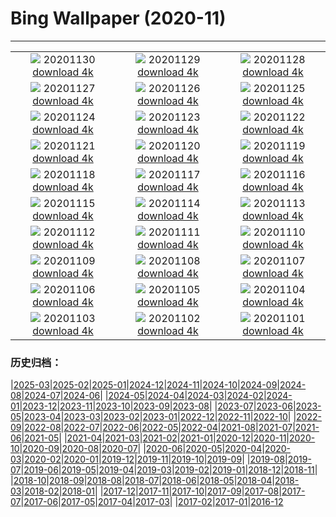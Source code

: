 # Bing Wallpaper (2020-11)
**************
| | | |
| :----: | :----: | :----: |
| ![](https://www.bing.com/th?id=OHR.HocesDuraton_ZH-CN2152159552_1920x1080.jpg) 20201130 [download 4k](https://www.bing.com/th?id=OHR.HocesDuraton_ZH-CN2152159552_UHD.jpg) | ![](https://www.bing.com/th?id=OHR.EDCScotland_ZH-CN2038527689_1920x1080.jpg) 20201129 [download 4k](https://www.bing.com/th?id=OHR.EDCScotland_ZH-CN2038527689_UHD.jpg) | ![](https://www.bing.com/th?id=OHR.MountTaranaki_ZH-CN1962085466_1920x1080.jpg) 20201128 [download 4k](https://www.bing.com/th?id=OHR.MountTaranaki_ZH-CN1962085466_UHD.jpg) |
| ![](https://www.bing.com/th?id=OHR.ValCervara_ZH-CN1889046979_1920x1080.jpg) 20201127 [download 4k](https://www.bing.com/th?id=OHR.ValCervara_ZH-CN1889046979_UHD.jpg) | ![](https://www.bing.com/th?id=OHR.NaturesWindowLookout_ZH-CN1799883608_1920x1080.jpg) 20201126 [download 4k](https://www.bing.com/th?id=OHR.NaturesWindowLookout_ZH-CN1799883608_UHD.jpg) | ![](https://www.bing.com/th?id=OHR.ChipmunkJP_ZH-CN1697070440_1920x1080.jpg) 20201125 [download 4k](https://www.bing.com/th?id=OHR.ChipmunkJP_ZH-CN1697070440_UHD.jpg) |
| ![](https://www.bing.com/th?id=OHR.CPMall_ZH-CN1202155438_1920x1080.jpg) 20201124 [download 4k](https://www.bing.com/th?id=OHR.CPMall_ZH-CN1202155438_UHD.jpg) | ![](https://www.bing.com/th?id=OHR.AsilomarSB_ZH-CN1074865975_1920x1080.jpg) 20201123 [download 4k](https://www.bing.com/th?id=OHR.AsilomarSB_ZH-CN1074865975_UHD.jpg) | ![](https://www.bing.com/th?id=OHR.BernCH_ZH-CN0890742909_1920x1080.jpg) 20201122 [download 4k](https://www.bing.com/th?id=OHR.BernCH_ZH-CN0890742909_UHD.jpg) |
| ![](https://www.bing.com/th?id=OHR.Dromling_ZH-CN0730577626_1920x1080.jpg) 20201121 [download 4k](https://www.bing.com/th?id=OHR.Dromling_ZH-CN0730577626_UHD.jpg) | ![](https://www.bing.com/th?id=OHR.NCHighCountry_ZH-CN0617631531_1920x1080.jpg) 20201120 [download 4k](https://www.bing.com/th?id=OHR.NCHighCountry_ZH-CN0617631531_UHD.jpg) | ![](https://www.bing.com/th?id=OHR.MontBlancPeak_ZH-CN0459151326_1920x1080.jpg) 20201119 [download 4k](https://www.bing.com/th?id=OHR.MontBlancPeak_ZH-CN0459151326_UHD.jpg) |
| ![](https://www.bing.com/th?id=OHR.ToucanCostaRica_ZH-CN0876149105_1920x1080.jpg) 20201118 [download 4k](https://www.bing.com/th?id=OHR.ToucanCostaRica_ZH-CN0876149105_UHD.jpg) | ![](https://www.bing.com/th?id=OHR.InukshukLights_ZH-CN0756858983_1920x1080.jpg) 20201117 [download 4k](https://www.bing.com/th?id=OHR.InukshukLights_ZH-CN0756858983_UHD.jpg) | ![](https://www.bing.com/th?id=OHR.MischwaldFuessen_ZH-CN0005213724_1920x1080.jpg) 20201116 [download 4k](https://www.bing.com/th?id=OHR.MischwaldFuessen_ZH-CN0005213724_UHD.jpg) |
| ![](https://www.bing.com/th?id=OHR.HokkaidoShida_ZH-CN0103354943_1920x1080.jpg) 20201115 [download 4k](https://www.bing.com/th?id=OHR.HokkaidoShida_ZH-CN0103354943_UHD.jpg) | ![](https://www.bing.com/th?id=OHR.LupineNZ_ZH-CN0613960648_1920x1080.jpg) 20201114 [download 4k](https://www.bing.com/th?id=OHR.LupineNZ_ZH-CN0613960648_UHD.jpg) | ![](https://www.bing.com/th?id=OHR.DiwaliRangoli_ZH-CN0293298599_1920x1080.jpg) 20201113 [download 4k](https://www.bing.com/th?id=OHR.DiwaliRangoli_ZH-CN0293298599_UHD.jpg) |
| ![](https://www.bing.com/th?id=OHR.RavensSnow_ZH-CN0153928643_1920x1080.jpg) 20201112 [download 4k](https://www.bing.com/th?id=OHR.RavensSnow_ZH-CN0153928643_UHD.jpg) | ![](https://www.bing.com/th?id=OHR.ConneryPond_ZH-CN9900515488_1920x1080.jpg) 20201111 [download 4k](https://www.bing.com/th?id=OHR.ConneryPond_ZH-CN9900515488_UHD.jpg) | ![](https://www.bing.com/th?id=OHR.EsskastanieD_ZH-CN9736686128_1920x1080.jpg) 20201110 [download 4k](https://www.bing.com/th?id=OHR.EsskastanieD_ZH-CN9736686128_UHD.jpg) |
| ![](https://www.bing.com/th?id=OHR.LakotaBadlands_ZH-CN0151830089_1920x1080.jpg) 20201109 [download 4k](https://www.bing.com/th?id=OHR.LakotaBadlands_ZH-CN0151830089_UHD.jpg) | ![](https://www.bing.com/th?id=OHR.PiedmontRegion_ZH-CN9956166156_1920x1080.jpg) 20201108 [download 4k](https://www.bing.com/th?id=OHR.PiedmontRegion_ZH-CN9956166156_UHD.jpg) | ![](https://www.bing.com/th?id=OHR.DerwentIsle_ZH-CN9777894186_1920x1080.jpg) 20201107 [download 4k](https://www.bing.com/th?id=OHR.DerwentIsle_ZH-CN9777894186_UHD.jpg) |
| ![](https://www.bing.com/th?id=OHR.BigBison_ZH-CN9480861825_1920x1080.jpg) 20201106 [download 4k](https://www.bing.com/th?id=OHR.BigBison_ZH-CN9480861825_UHD.jpg) | ![](https://www.bing.com/th?id=OHR.TwoWest_ZH-CN9396182448_1920x1080.jpg) 20201105 [download 4k](https://www.bing.com/th?id=OHR.TwoWest_ZH-CN9396182448_UHD.jpg) | ![](https://www.bing.com/th?id=OHR.Albarracin_ZH-CN0019262872_1920x1080.jpg) 20201104 [download 4k](https://www.bing.com/th?id=OHR.Albarracin_ZH-CN0019262872_UHD.jpg) |
| ![](https://www.bing.com/th?id=OHR.KobukRiver_ZH-CN9932342738_1920x1080.jpg) 20201103 [download 4k](https://www.bing.com/th?id=OHR.KobukRiver_ZH-CN9932342738_UHD.jpg) | ![](https://www.bing.com/th?id=OHR.LochLeum_ZH-CN9620588759_1920x1080.jpg) 20201102 [download 4k](https://www.bing.com/th?id=OHR.LochLeum_ZH-CN9620588759_UHD.jpg) | ![](https://www.bing.com/th?id=OHR.TorngatsMt_ZH-CN9391633217_1920x1080.jpg) 20201101 [download 4k](https://www.bing.com/th?id=OHR.TorngatsMt_ZH-CN9391633217_UHD.jpg) |

### 历史归档：

|[2025-03](2025-03/2025-03.md)|[2025-02](2025-02/2025-02.md)|[2025-01](2025-01/2025-01.md)|[2024-12](2024-12/2024-12.md)|[2024-11](2024-11/2024-11.md)|[2024-10](2024-10/2024-10.md)|[2024-09](2024-09/2024-09.md)|[2024-08](2024-08/2024-08.md)|[2024-07](2024-07/2024-07.md)|[2024-06](2024-06/2024-06.md)|
|[2024-05](2024-05/2024-05.md)|[2024-04](2024-04/2024-04.md)|[2024-03](2024-03/2024-03.md)|[2024-02](2024-02/2024-02.md)|[2024-01](2024-01/2024-01.md)|[2023-12](2023-12/2023-12.md)|[2023-11](2023-11/2023-11.md)|[2023-10](2023-10/2023-10.md)|[2023-09](2023-09/2023-09.md)|[2023-08](2023-08/2023-08.md)|
|[2023-07](2023-07/2023-07.md)|[2023-06](2023-06/2023-06.md)|[2023-05](2023-05/2023-05.md)|[2023-04](2023-04/2023-04.md)|[2023-03](2023-03/2023-03.md)|[2023-02](2023-02/2023-02.md)|[2023-01](2023-01/2023-01.md)|[2022-12](2022-12/2022-12.md)|[2022-11](2022-11/2022-11.md)|[2022-10](2022-10/2022-10.md)|
|[2022-09](2022-09/2022-09.md)|[2022-08](2022-08/2022-08.md)|[2022-07](2022-07/2022-07.md)|[2022-06](2022-06/2022-06.md)|[2022-05](2022-05/2022-05.md)|[2022-04](2022-04/2022-04.md)|[2021-08](2021-08/2021-08.md)|[2021-07](2021-07/2021-07.md)|[2021-06](2021-06/2021-06.md)|[2021-05](2021-05/2021-05.md)|
|[2021-04](2021-04/2021-04.md)|[2021-03](2021-03/2021-03.md)|[2021-02](2021-02/2021-02.md)|[2021-01](2021-01/2021-01.md)|[2020-12](2020-12/2020-12.md)|[2020-11](2020-11/2020-11.md)|[2020-10](2020-10/2020-10.md)|[2020-09](2020-09/2020-09.md)|[2020-08](2020-08/2020-08.md)|[2020-07](2020-07/2020-07.md)|
|[2020-06](2020-06/2020-06.md)|[2020-05](2020-05/2020-05.md)|[2020-04](2020-04/2020-04.md)|[2020-03](2020-03/2020-03.md)|[2020-02](2020-02/2020-02.md)|[2020-01](2020-01/2020-01.md)|[2019-12](2019-12/2019-12.md)|[2019-11](2019-11/2019-11.md)|[2019-10](2019-10/2019-10.md)|[2019-09](2019-09/2019-09.md)|
|[2019-08](2019-08/2019-08.md)|[2019-07](2019-07/2019-07.md)|[2019-06](2019-06/2019-06.md)|[2019-05](2019-05/2019-05.md)|[2019-04](2019-04/2019-04.md)|[2019-03](2019-03/2019-03.md)|[2019-02](2019-02/2019-02.md)|[2019-01](2019-01/2019-01.md)|[2018-12](2018-12/2018-12.md)|[2018-11](2018-11/2018-11.md)|
|[2018-10](2018-10/2018-10.md)|[2018-09](2018-09/2018-09.md)|[2018-08](2018-08/2018-08.md)|[2018-07](2018-07/2018-07.md)|[2018-06](2018-06/2018-06.md)|[2018-05](2018-05/2018-05.md)|[2018-04](2018-04/2018-04.md)|[2018-03](2018-03/2018-03.md)|[2018-02](2018-02/2018-02.md)|[2018-01](2018-01/2018-01.md)|
|[2017-12](2017-12/2017-12.md)|[2017-11](2017-11/2017-11.md)|[2017-10](2017-10/2017-10.md)|[2017-09](2017-09/2017-09.md)|[2017-08](2017-08/2017-08.md)|[2017-07](2017-07/2017-07.md)|[2017-06](2017-06/2017-06.md)|[2017-05](2017-05/2017-05.md)|[2017-04](2017-04/2017-04.md)|[2017-03](2017-03/2017-03.md)|
|[2017-02](2017-02/2017-02.md)|[2017-01](2017-01/2017-01.md)|[2016-12](2016-12/2016-12.md)
